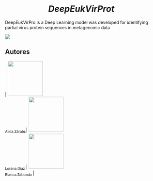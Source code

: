 <em> <h1 align="center"> DeepEukVirProt </h1></em>

DeepEukVirPro is a Deep Learning model  was developed for identifying partial virus protein sequences in metagenomic data
   <p align="left">
   <img src="https://img.shields.io/badge/STATUS-EN%20DESAROLLO-green">
   </p>

## Autores

| [<img src="https://media.licdn.com/dms/image/C4E03AQHOlcnd7hjYeA/profile-displayphoto-shrink_200_200/0/1564429266896?e=2147483647&v=beta&t=gmkXIPysS7-NlYbkAlhD412s6xgVdGg_L4abfBdSD4E" width=115><br><sub>Alida Zárate </sub>](https://github.com/alyzart22) |  [<img src="https://avatars.githubusercontent.com/u/71970858?v=4" width=115><br><sub>Lorena Diaz</sub>]([https://github.com/alyzart22]) |  [<img src="https://avatars.githubusercontent.com/u/91544872?v=4" width=115><br><sub>Blanca Taboada</sub>](https://github.com/alyzart22) |
